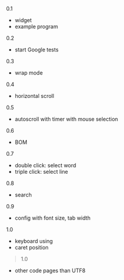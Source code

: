 0.1
- widget
- example program

0.2
- start Google tests

0.3
- wrap mode

0.4
- horizontal scroll

0.5
- autoscroll with timer with mouse selection

0.6
- BOM 

0.7
- double click: select word
- triple click: select line
 
0.8
- search

0.9
- config with font size, tab width

1.0
- keyboard using
- caret position
 
> 1.0
- other code pages than UTF8